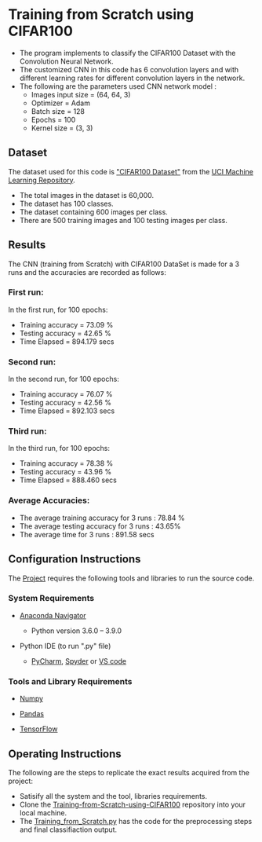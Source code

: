 # Training from Scratch using CIFAR100

- The program implements to classify the CIFAR100 Dataset with the Convolution Neural Network.
- The customized CNN in this code has 6 convolution layers and with different learning rates for different convolution layers in the network.
- The following are the parameters used CNN network model :
    - Images input size = (64, 64, 3)
    - Optimizer = Adam
    - Batch size = 128
    - Epochs = 100
    - Kernel size = (3, 3)


## Dataset
The dataset used for this code is ["CIFAR100 Dataset"](https://www.cs.toronto.edu/~kriz/cifar.html) from the [UCI Machine Learning Repository](https://archive.ics.uci.edu/ml/index.php).
 - The total images in the dataset is 60,000.
 - The dataset has 100 classes. 
 - The dataset containing 600 images per class.
 - There are 500 training images and 100 testing images per class.


## Results
The CNN (training from Scratch) with CIFAR100 DataSet is made for a 3 runs and the accuracies are recorded as follows:

### First run:
In the first run, for 100 epochs:
 - Training accuracy = 73.09 %
 - Testing accuracy = 42.65 %
 - Time Elapsed = 894.179 secs

### Second run:
In the second run, for 100 epochs:
 - Training accuracy = 76.07 %
 - Testing accuracy = 42.56 %
 - Time Elapsed = 892.103 secs

### Third run:
In the third run, for 100 epochs:
 - Training accuracy = 78.38 %
 - Testing accuracy = 43.96 %
 - Time Elapsed = 888.460 secs

### Average Accuracies:
 - The average training accuracy for 3 runs : 78.84 %
 - The average testing accuracy for 3 runs : 43.65%
 - The average time for 3 runs : 891.58 secs

## Configuration Instructions
The [Project](https://github.com/sowmi06/Naive-Bayes-N-estimates.git) requires the following tools and libraries to run the source code.
### System Requirements 
- [Anaconda Navigator](https://docs.anaconda.com/anaconda/navigator/install/)
    - Python version 3.6.0 – 3.9.0
 
- Python IDE (to run ".py" file)
    - [PyCharm](https://www.jetbrains.com/pycharm/download/#section=windows), [Spyder](https://www.psych.mcgill.ca/labs/mogillab/anaconda2/lib/python2.7/site-packages/spyder/doc/installation.html) or [VS code](https://code.visualstudio.com/download)

### Tools and Library Requirements 
    
- [Numpy](https://numpy.org/install/)
  
- [Pandas](https://pandas.pydata.org/docs/getting_started/install.html)

- [TensorFlow](https://www.tensorflow.org/install/pip)


## Operating Instructions

The following are the steps to replicate the exact results acquired from the project:

- Satisify all the system and the tool, libraries requirements.
- Clone the [Training-from-Scratch-using-CIFAR100](https://github.com/sowmi06/Training-from-Scratch-using-CIFAR100.git) repository into your local machine. 
- The [Training_from_Scratch.py](https://github.com/sowmi06/Training-from-Scratch-using-CIFAR100/blob/main/Training_from_Scratch.py) has the code for the preprocessing steps and final classifiaction output.
